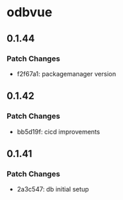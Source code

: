 # odbvue

## 0.1.44

### Patch Changes

- f2f67a1: packagemanager version

## 0.1.42

### Patch Changes

- bb5d19f: cicd improvements

## 0.1.41

### Patch Changes

- 2a3c547: db initial setup
